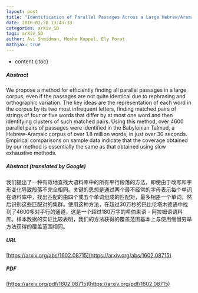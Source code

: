 ```yaml
---
layout: post
title: "Identification of Parallel Passages Across a Large Hebrew/Aramaic Corpus"
date: 2016-02-28 13:43:33
categories: arXiv_SD
tags: arXiv_SD
author: Avi Shmidman, Moshe Koppel, Ely Porat
mathjax: true
---
```


* content
{:toc}

##### Abstract
We propose a method for efficiently finding all parallel passages in a large corpus, even if the passages are not quite identical due to rephrasing and orthographic variation. The key ideas are the representation of each word in the corpus by its two most infrequent letters, finding matched pairs of strings of four or five words that differ by at most one word and then identifying clusters of such matched pairs. Using this method, over 4600 parallel pairs of passages were identified in the Babylonian Talmud, a Hebrew-Aramaic corpus of over 1.8 million words, in just over 30 seconds. Empirical comparisons on sample data indicate that the coverage obtained by our method is essentially the same as that obtained using slow exhaustive methods.

##### Abstract (translated by Google)
我们提出了一种有效地查找大语料库中的所有平行段落的方法，即使由于改写和字形变化导致段落不完全相同。关键的思想是通过两个最不经常的字母表示每个单词在语料库中，找出匹配的由四个或五个单词组成的匹配对，最多相差一个单词，然后识别这些匹配对的集群。使用这种方法，在超过30万秒的巴比伦塔木德语中找到了4600多对平行的通道，这是一个超过180万字的希伯来语 - 阿拉姆语语料库。样本数据的实证比较表明，我们的方法获得的覆盖范围基本上与使用缓慢穷举方法获得的覆盖范围相同。

##### URL
[https://arxiv.org/abs/1602.08715](https://arxiv.org/abs/1602.08715)

##### PDF
[https://arxiv.org/pdf/1602.08715](https://arxiv.org/pdf/1602.08715)

